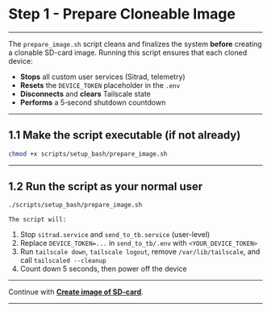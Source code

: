 
# Step 1 - Prepare Cloneable Image

---

The `prepare_image.sh` script cleans and finalizes the system **before** creating a clonable SD-card image. Running this script ensures that each cloned device:

* **Stops** all custom user services (Sitrad, telemetry)
* **Resets** the `DEVICE_TOKEN` placeholder in the `.env`
* **Disconnects** and **clears** Tailscale state
* **Performs** a 5‑second shutdown countdown

---

## 1.1 Make the script executable (if not already)

   ```bash
   chmod +x scripts/setup_bash/prepare_image.sh
   ```

---

## 1.2 Run the script as your normal user

   ```bash
   ./scripts/setup_bash/prepare_image.sh
   ```

    The script will:

   1. Stop `sitrad.service` and `send_to_tb.service` (user-level)
   2. Replace `DEVICE_TOKEN=...` in `send_to_tb/.env` with `<YOUR_DEVICE_TOKEN>`
   3. Run `tailscale down`, `tailscale logout`, remove `/var/lib/tailscale`,
      and call `tailscaled --cleanup`
   4. Count down 5 seconds, then power off the device

---

Continue with **[Create image of SD-card](create_image.md)**.

---
